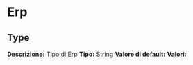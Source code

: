 # Erp
Type 
----
**Descrizione:** Tipo di Erp
**Tipo:** String
**Valore di default:** 
**Valori:**

